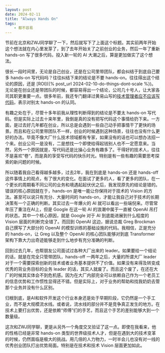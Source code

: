 ```yaml
---
layout: post
date: 2024-02-11
title: "Always Hands On"
tags:
    - 都不容易
---
```


节前在北京和ZWJ同学聊了一下，然后就写下了上面这个标题。其实前两年开始这个想法就在内心里发芽了，到了去年开始关了之前创业的业务，然后一年了重新 hands-on 写了很多代码，投入新一轮的 AI 大潮之后，算是更加做实了这个想法。

很长一段时间里，无论是自己创业，还是在公司里带团队，都会纠结于到底自己要多 hands-on 写代码吗？往往纠结下来的结论是不要 hands-on。往往得出这个结论的原因，还是 [ROI]({% post_url 2024-02-10-do-things-dont-scale %})。无论是在创业还是带团队的时候，都容易得出一个结论，公司几十号人，让大家各司其职更重要一点。很多年前，我还专门翻译过黄易山写的[技术管理者应不应该写代码](https://medium.com/%E7%81%B0%E8%89%B2%E7%9A%84%E7%81%B5%E9%AD%82/%E6%8A%80%E6%9C%AF%E7%AE%A1%E7%90%86%E8%80%85%E5%BA%94%E4%B8%8D%E5%BA%94%E8%AF%A5%E5%86%99%E4%BB%A3%E7%A0%81-28df766e64cb)，表示对别太 hands-on 的认同。


有趣之处在于，尽管十多年前我从理性判断得到的结论是不要太 hands-on 写代码。但是实际上过去十来年里，我倒是真的没有把写代码这个事情给扔下来。一方面，是过去好几年都在创业，所以总是会遇到一些自己动手把事情干了更快的场景。而且和在公司里带团队不一样，创业的时候遇到这种场景，往往也没有什么更好的办法。毕竟不像大厂什么技术领域都有专家，如果没有的话也可以想办法招一个来。创业公司一是没有，二是想找一个即使给得起钱别人也不一定愿意来。当然，另外一个原因就是，写代码还是比操心业务有趣多了。干得好的技术人，往往不是喜欢”卷“，而是真的享受写代码的快乐时光。特别是有一些有趣的需要思考探索的新问题的时候。

所以随着我自己看得越多越多，过去2年，我在到底是 hands-on 还是 hands-off 这件事情上的观点，有了很大的变化。在面试了更多的人，看了更多的团队，在一个更长的周期看不同公司的业务和境遇起起伏伏之后，我发现原先的结论是错的。错误的核心原因就在于，hands-on 是唯一能让你保持对于技术的 Vision 的方法。甚至可以说只有充分、大量时间的 hands-on，才能让我自己对于技术的长期决策有一个正确的判断。其实过去一年爆火的 AI 就可以看出一些端倪来。尽管常年压了重注在AI上，但是 Google 在这一轮 AI 的浪潮中属于一直被 OpenAI 吊打的状态。其中一个核心原因，就是 Google 对于 AI 到底能进展到什么程度的 Vision 层面的判断完全错了。而回到 OpenAI 这边，据说总裁 Greg Brockman 自己撰写了大部分的 OpenAI 的模型训练的基础设施的代码。我相信，正是充分的 hands-on，让 Greg 以及整个 OpenAI 的核心团队能够对到底 Transformer 架构下靠大力出奇迹能够走到什么地步有充分准确的判断。

回到过去几年，也帮朋友公司面试过各种大厂出来的 leader。如果要给一个结论的话，就是在完全只管带团队，hands-off 一两年之后，大量的所谓大厂 leader 对于一个需要探索创新的技术或者业务基本提供不了价值。如果没有来得及转变成优秀的背业务目标的业务 leader 的话，其实人就废了。而且这个废了，在还在大厂的时候其实体会不到危机感。因为在大厂内部完全可以依赖自己作为一个老员工的信息优势和工作惯性显得还不错。但是实际上，对于业务的帮助和找我奶奶去管那个业务并没有什么区别。

归根到底，是AI和软件开发这个行业本身还是处于早期阶段，它仍然是一个手工业，而不是大规模流水线。或者说，流水线的部分并不是竞争真正发生的地方。在技术上要打出优势，还是依赖“师傅”们的手艺，而且这个手艺的差别能够大到一个数量级。

这次和ZWJ同学聊，更是从另外一个角度交叉验证了这一点。即使在我看来，他的性格已经是非常 hands-on 类型的世界级技术人才，但是在遇到大的技术变革的时候，仍然面临是极大的挑战。用几倍的人力物力，一时半会儿也没有对一线的优秀创业团队打出优势局面。特别是在技术和技术 Vision 层面更加如此。